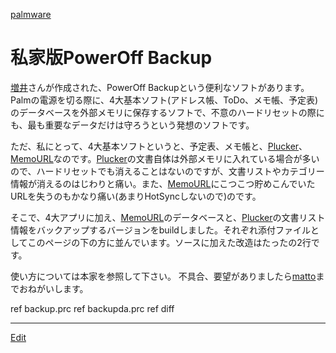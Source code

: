 ---
---
[palmware](/palmware)
# 私家版PowerOff Backup
[増井](/増井)さんが作成された、PowerOff Backupという便利なソフトがあります。Palmの電源を切る際に、4大基本ソフト(アドレス帳、ToDo、メモ帳、予定表)のデータベースを外部メモリに保存するソフトで、不意のハードリセットの際にも、最も重要なデータだけは守ろうという発想のソフトです。

ただ、私にとって、4大基本ソフトというと、予定表、メモ帳と、[Plucker](/Plucker)、[MemoURL](/MemoURL)なのです。[Plucker](/Plucker)の文書自体は外部メモリに入れている場合が多いので、ハードリセットでも消えることはないのですが、文書リストやカテゴリー情報が消えるのはじわりと痛い。また、[MemoURL](/MemoURL)にこつこつ貯めこんでいたURLを失うのもかなり痛い(あまりHotSyncしないので)のです。

そこで、4大アプリに加え、[MemoURL](/MemoURL)のデータベースと、[Plucker](/Plucker)の文書リスト情報をバックアップするバージョンをbuildしました。それぞれ添付ファイルとしてこのページの下の方に並んでいます。ソースに加えた改造はたったの2行です。

使い方については本家を参照して下さい。 不具合、要望がありましたら[matto](/matto)までおねがいします。

ref backup.prc
ref backupda.prc
ref diff

<!--  -->




----
[Edit](https://github.com/vitroid/vitroid.github.io/edit/master/MD/PowerOffBackup私家版.md)
